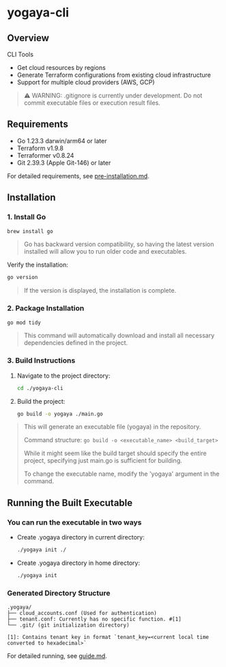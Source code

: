 # yogaya-cli

## Overview

CLI Tools

- Get cloud resources by regions
- Generate Terraform configurations from existing cloud infrastructure
- Support for multiple cloud providers (AWS, GCP)

> ⚠️ WARNING: .gitignore is currently under development. Do not commit executable files or execution result files.

## Requirements

- Go 1.23.3 darwin/arm64 or later
- Terraform v1.9.8
- Terraformer v0.8.24
- Git 2.39.3 (Apple Git-146) or later

For detailed requirements, see [pre-installation.md](./pre-installation.md).

## Installation

### 1. Install Go

```bash
brew install go
```

> Go has backward version compatibility, so having the latest version installed will allow you to run older code and executables.

Verify the installation:

```bash
go version
```

> If the version is displayed, the installation is complete.

### 2. Package Installation

```bash
go mod tidy
```

> This command will automatically download and install all necessary dependencies defined in the project.

### 3. Build Instructions

1. Navigate to the project directory:

   ```bash
   cd ./yogaya-cli
    ```

2. Build the project:

   ```bash
   go build -o yogaya ./main.go
    ```

> This will generate an executable file (yogaya) in the repository.
>
> Command structure:
> `go build -o <executable_name> <build_target>`
>
> While it might seem like the build target should specify the entire project,
> specifying just main.go is sufficient for building.
>
> To change the executable name, modify the 'yogaya' argument in the command.

## Running the Built Executable

### You can run the executable in two ways

- Create .yogaya directory in current directory:

   ````bash
   ./yogaya init ./
    ````

- Create .yogaya directory in home directory:

   ```bash
   ./yogaya init
    ```

### Generated Directory Structure

```tree
.yogaya/
├── cloud_accounts.conf (Used for authentication)
├── tenant.conf: Currently has no specific function. #[1]
└── .git/ (git initialization directory)

[1]: Contains tenant key in format `tenant_key=<current local time converted to hexadecimal>`
```

For detailed running, see [guide.md](./guide.md).
